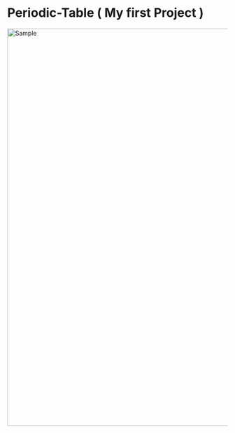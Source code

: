 # Periodic-Table ( My first Project )
<img width="909" alt="Sample" src="https://github.com/SadhoN001/Periodic-Table/assets/131511174/d721f74f-87f2-475a-9556-e0c884911768">
